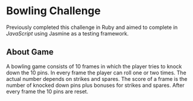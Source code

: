 # Bowling Challenge 

Previously completed this challenge in Ruby and aimed to complete in *JavaScript* using Jasmine as a testing framework. 

## About Game 

A bowling game consists of 10 frames in which the player tries to knock down the 10 pins. In every frame the player can roll one or two times. 
The actual number depends on strikes and spares. The score of a frame is the number of knocked down pins plus bonuses for strikes and spares. 
After every frame the 10 pins are reset.
